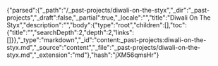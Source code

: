 {"parsed":{"_path":"/_past-projects/diwali-on-the-styx","_dir":"_past-projects","_draft":false,"_partial":true,"_locale":"","title":"Diwali On The Styx","description":"","body":{"type":"root","children":[],"toc":{"title":"","searchDepth":2,"depth":2,"links":[]}},"_type":"markdown","_id":"content:_past-projects:diwali-on-the-styx.md","_source":"content","_file":"_past-projects/diwali-on-the-styx.md","_extension":"md"},"hash":"jXM56qmsHr"}